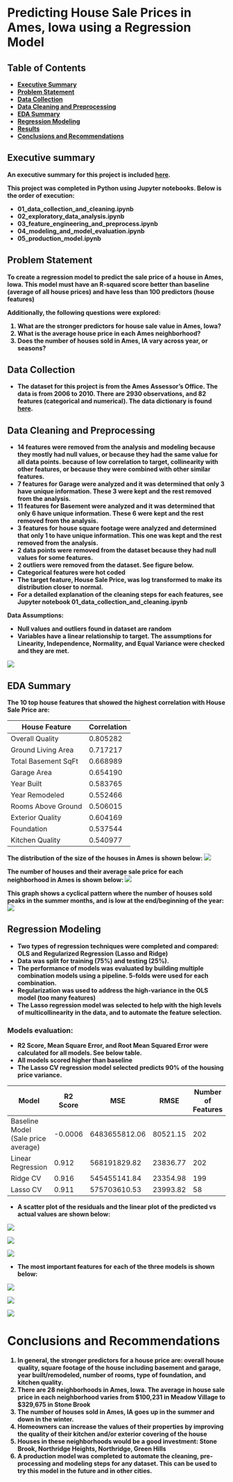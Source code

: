 # <b>Predicting House Sale Prices in Ames, Iowa using a Regression Model


## Table of Contents

* [Executive Summary](#executive-summary)
* [Problem Statement](#problem-statement)
* [Data Collection](#data-collection)
* [Data Cleaning and Preprocessing](#data-cleaning-and-Preprocessing)
* [EDA Summary](#eda-summary)
* [Regression Modeling](#regression-modeling)
* [Results](#results)
* [Conclusions and Recommendations](#conclusions-and-recommendations)

## Executive summary
An executive summary for this project is included [here](https://docs.google.com/document/d/1GCIDDshR-uh4fiQK0YoMwQYb89VQfxB9_7W2y-P1trg/edit?usp=sharing).

This project was completed in Python using Jupyter notebooks. Below is the order of execution:

- 01_data_collection_and_cleaning.ipynb
- 02_exploratory_data_analysis.ipynb
- 03_feature_engineering_and_preprocess.ipynb
- 04_modeling_and_model_evaluation.ipynb
- 05_production_model.ipynb

## Problem Statement
To create a regression model to predict the sale price of a house in Ames, Iowa.
This model must have an R-squared score better than baseline (average of all house prices) and have less than 100 predictors (house features)

Additionally, the following questions were explored:

1. What are the stronger predictors for house sale value in Ames, Iowa?
2. What is the average house price in each Ames neighborhood?
3. Does the number of houses sold in Ames, IA vary across year, or seasons?


## Data Collection

* The dataset for this project is from the Ames Assessor’s Office. The data is from 2006 to 2010. There are 2930 observations, and 82 features (categorical and numerical). The data dictionary is found [here](http://jse.amstat.org/v19n3/decock/DataDocumentation.txt).

## Data Cleaning and Preprocessing

* 14 features were removed from the analysis and modeling because they mostly had null values, or because they had the same value for all data points.
 because of low correlation to target, collinearity with other features, or because they were combined with other similar features.
* 7 features for Garage were analyzed and it was determined that only 3 have unique information. These 3 were kept and the rest removed from the analysis.
* 11 features for Basement were analyzed and it was determined that only 6 have unique information. These 6 were kept and the rest removed from the analysis.
* 3 features for house square footage were analyzed and determined that only 1 to have unique information. This one was kept and the rest removed from the analysis.
* 2 data points were removed from the dataset because they had null values for some features.
* 2 outliers were removed from the dataset. See figure below.
* Categorical features were hot coded
* The target feature, House Sale Price, was log transformed to make its distribution closer to normal.
* For a detailed explanation of the cleaning steps for each features, see Jupyter notebook 01_data_collection_and_cleaning.ipynb

Data Assumptions:
- Null values and outliers found in dataset are random
- Variables have a linear relationship to target. The assumptions for Linearity, Independence, Normality, and Equal Variance were checked and they are met.

![](images/Fig1_outliers.png)


## EDA Summary

The 10 top house features that showed the highest correlation with House Sale Price are:

| House Feature | Correlation |  
|---|---|
Overall Quality|        0.805282
Ground Living Area|     0.717217
Total Basement SqFt|    0.668989
Garage Area|            0.654190
Year Built|             0.583765
Year Remodeled|         0.552466
Rooms Above Ground|     0.506015
Exterior Quality|       0.604169
Foundation|             0.537544
Kitchen Quality|        0.540977

The distribution of the size of the houses in Ames is shown below:
![](images/Fig4_house_size_dist.png)

The number of houses and their average sale price for each neighborhood in Ames is shown below:
![](images/Fig2_neighberhoods.png)

This graph shows a cyclical pattern where the number of houses sold peaks in the summer months, and is low at the end/beginning of the year:
![](images/Fig5_trend_MY_sold.png)

## Regression Modeling
* Two types of regression techniques were completed and compared: OLS and Regularized Regression (Lasso and Ridge)
* Data was split for training (75%) and testing (25%).
* The performance of models was evaluated by building multiple combination models using a pipeline. 5-folds were used for each combination.
* Regularization was used to address the high-variance in the OLS model (too many features)
* The Lasso regression model was selected to help with the high levels of multicollinearity in the data, and to automate the feature selection.

### Models evaluation:
- R2 Score, Mean Square Error, and Root Mean Squared Error were calculated for all models. See below table.
- All models scored higher than baseline
- The Lasso CV regression model selected predicts 90% of the housing price variance.

| Model | R2 Score | MSE | RMSE | Number of Features
|---|---|---|---|---|
|Baseline Model (Sale price average)|-0.0006|6483655812.06|80521.15|202
|Linear Regression|0.912|568191829.82|23836.77|202
|Ridge CV|0.916|545455141.84|23354.98|199
|Lasso CV|0.911|575703610.53|23993.82|58

- A scatter plot of the residuals and the linear plot of the predicted vs actual values are shown below:

![](images/Fig7_lr_eval.png)

![](images/Fig9_ridge_eval.png)

![](images/Fig11_lasso_eval.png)


- The most important features for each of the three models is shown below:

![](images/Fig8_lr_coeffs.png)

![](images/Fig10_ridge_coeffs.png)

![](images/Fig12_lasso_coeffs.png)



# Conclusions and Recommendations
1. In general, the stronger predictors for a house price are: overall house quality, square footage of the house including basement and garage, year built/remodeled, number of rooms, type of foundation, and kitchen quality.
2. There are 28 neighborhoods in Ames, Iowa. The average in house sale price in each neighborhood varies from $100,231 in Meadow Village to $329,675 in Stone Brook
3. The number of houses sold in Ames, IA goes up in the summer and down in the winter.
4. Homeowners can increase the values of their properties by improving the quality of their kitchen and/or exterior covering of the house
5. Houses in these neighborhoods would be a good investment: Stone Brook, Northridge Heights, Northridge, Green Hills
6. A production model was completed to automate the cleaning, pre-processing and modeling steps for any dataset. This can be used to try this model in the future and in other cities.
